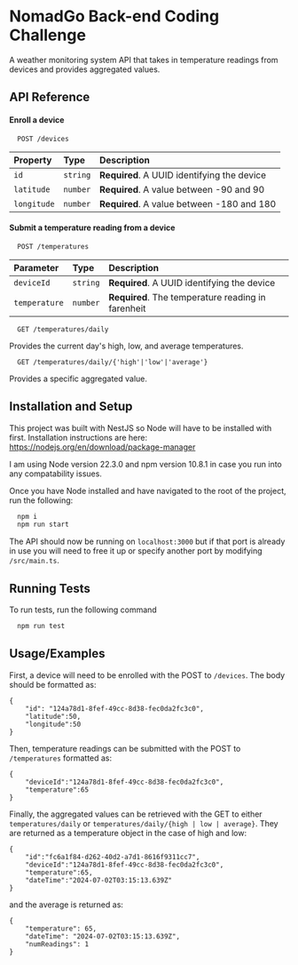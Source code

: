 # NomadGo Back-end Coding Challenge

A weather monitoring system API that takes in temperature readings from devices and provides aggregated values.

## API Reference

#### Enroll a device

```
  POST /devices
```

| Property    | Type     | Description                                 |
| :---------- | :------- | :------------------------------------------ |
| `id`        | `string` | **Required**. A UUID identifying the device |
| `latitude`  | `number` | **Required**. A value between -90 and 90    |
| `longitude` | `number` | **Required**. A value between -180 and 180  |

#### Submit a temperature reading from a device

```
  POST /temperatures
```

| Parameter     | Type     | Description                                        |
| :------------ | :------- | :------------------------------------------------- |
| `deviceId`    | `string` | **Required**. A UUID identifying the device        |
| `temperature` | `number` | **Required**. The temperature reading in farenheit |

```
  GET /temperatures/daily
```

Provides the current day's high, low, and average temperatures.

```
  GET /temperatures/daily/{'high'|'low'|'average'}
```

Provides a specific aggregated value.

## Installation and Setup

This project was built with NestJS so Node will have to be installed with first. Installation instructions are here: https://nodejs.org/en/download/package-manager

I am using Node version 22.3.0 and npm version 10.8.1 in case you run into any compatability issues.

Once you have Node installed and have navigated to the root of the project, run the following:

```bash
  npm i
  npm run start
```

The API should now be running on `localhost:3000` but if that port is already in use you will need to free it up or specify another port by modifying `/src/main.ts`.

## Running Tests

To run tests, run the following command

```bash
  npm run test
```

## Usage/Examples

First, a device will need to be enrolled with the POST to `/devices`. The body should be formatted as:

```
{
    "id": "124a78d1-8fef-49cc-8d38-fec0da2fc3c0",
    "latitude":50,
    "longitude":50
}
```

Then, temperature readings can be submitted with the POST to `/temperatures` formatted as:

```
{
    "deviceId":"124a78d1-8fef-49cc-8d38-fec0da2fc3c0",
    "temperature":65
}
```

Finally, the aggregated values can be retrieved with the GET to either `temperatures/daily` or `temperatures/daily/{high | low | average}`. They are returned as a temperature object in the case of high and low:

```
{
    "id":"fc6a1f84-d262-40d2-a7d1-8616f9311cc7",
    "deviceId":"124a78d1-8fef-49cc-8d38-fec0da2fc3c0",
    "temperature":65,
    "dateTime":"2024-07-02T03:15:13.639Z"
}
```

and the average is returned as:

```
{
    "temperature": 65,
    "dateTime": "2024-07-02T03:15:13.639Z",
    "numReadings": 1
}
```
